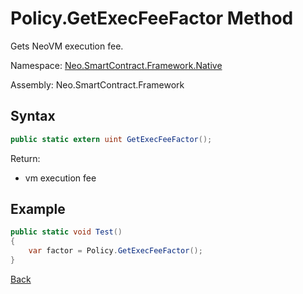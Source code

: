 # Policy.GetExecFeeFactor Method

Gets NeoVM execution fee. 

Namespace: [Neo.SmartContract.Framework.Native](../../native.md)

Assembly: Neo.SmartContract.Framework

## Syntax

```cs
public static extern uint GetExecFeeFactor();
```

Return:

- vm execution fee

## Example

```cs
public static void Test()
{
    var factor = Policy.GetExecFeeFactor();
}
```

[Back](../Policy.md)

